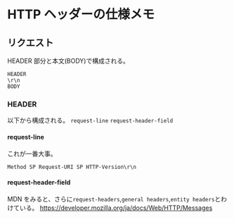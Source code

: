 # HTTP ヘッダーの仕様メモ

## リクエスト

HEADER 部分と本文(BODY)で構成される。

```
HEADER
\r\n
BODY
```

### HEADER

以下から構成される。
`request-line`
`request-header-field`

#### request-line

これが一番大事。

```
Method SP Request-URI SP HTTP-Version\r\n
```

#### request-header-field

MDN をみると、さらに`request-headers`,`general headers`,`entity headers`とわけている。
https://developer.mozilla.org/ja/docs/Web/HTTP/Messages
